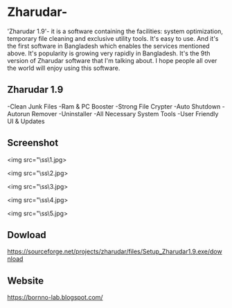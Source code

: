 # Zharudar-
'Zharudar 1.9'- it is a software containing the facilities: system optimization, temporary file cleaning and exclusive utility tools. It's easy to use. And it's the first software in Bangladesh which enables the services mentioned above. It's popularity is growing very rapidly in Bangladesh. It's the 9th version of Zharudar software that I'm talking about. I hope people all over the world will enjoy using this software.

Zharudar 1.9
-----------------------
-Clean Junk Files
-Ram & PC Booster
-Strong File Crypter
-Auto Shutdown
-Autorun Remover
-Uninstaller
-All Necessary System Tools 
-User Friendly UI & Updates

Screenshot
---------------
<img src="\ss\1.jpg>
          
<img src="\ss\2.jpg>
          
<img src="\ss\3.jpg>
          
<img src="\ss\4.jpg>  
          
<img src="\ss\5.jpg>
          
Dowload
------------
https://sourceforge.net/projects/zharudar/files/Setup_Zharudar1.9.exe/download

Website
---------
https://bornno-lab.blogspot.com/

